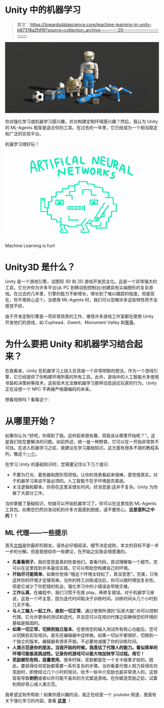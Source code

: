# Unity 中的机器学习

> 原文：<https://towardsdatascience.com/machine-learning-in-unity-b87318a2fd16?source=collection_archive---------20----------------------->

![](img/f0e92c94e4c426c66da7ad65a3f48aff.png)

你对强化学习或机器学习感兴趣，并对构建定制环境感兴趣？然后，我认为 Unity 的 ML-Agents 框架是适合你的工具。在过去的一年里，它已经成为一个相当稳定和广泛的实验平台。

机器学习很好玩！

![](img/ab8b2ced3e4e2696dae7526e0f29b46d.png)

Machine Learning is fun!

# Unity3D 是什么？

Unity 是一个游戏引擎，试图将 3D 和 2D 游戏开发民主化。这是一个非常强大的工具，它允许你为许多平台(从 PC 到移动到控制台)创建具有尖端图形的复杂游戏。在过去的几年里，引擎的能力不断增长，增长到了难以跟踪的程度。但是现在，你不用担心这个。当使用 ML-Agents 时，我们可以忽略许多这些特性而不会感觉不好。

由于开发定制引擎是一项非常昂贵的工作，难怪许多游戏工作室都在使用 Unity 开发他们的游戏，如 Cuphead、Gwent、Monument Valley 和[等等](https://unity.com/madewith)。

# 为什么要把 Unity 和机器学习结合起来？

在我看来，Unity 在机器学习上投入巨资是一个非常明智的想法。作为一个游戏引擎，它已经提供了你构建环境所需的所有工具。此外，游戏中的人工智能大多使用寻路和决策树等技术，这些技术无法像机器学习那样动态适应玩家的行为。Unity 正在设想一个 NPC 不再被严格硬编码的未来。

想看视频吗？看看这个:

# 从哪里开始？

如果你认为:“好吧，你得到了我。这听起来很有趣，但我该从哪里开始呢？”。这是我们现在要解决的问题。如前所述，统一是一种野兽，它可以在一开始非常势不可挡。在进入机器学习之前，我建议先学习基础知识。这方面有很多不错的教程系列，像这个[一个](https://www.youtube.com/watch?v=j48LtUkZRjU&list=PLPV2KyIb3jR5QFsefuO2RlAgWEz6EvVi6)。

在学习 Unity 的基础知识时，您需要记住以下几个提示:

*   不要为灯光、着色器和图形而烦恼。让你的场景看起来很棒，感觉很真实，对于机器学习来说不是必须的。人工智能不在乎环境是否美丽。
*   关注逻辑和脚本。你将在这里呆很长时间。好消息是:这并不复杂。Unity 为你做了大部分工作。

当你掌握了基础知识，你就可以开始机器学习了。你可以在这里找到 ML-Agents 工具包。如果您仍然对发动机的许多方面感到困惑，请不要担心。**这是意料之中的！！**

## ML 代理——一些提示

首先[文档](https://github.com/Unity-Technologies/ml-agents/blob/master/docs/Readme.md)是你最好的朋友。请务必仔细阅读，细节决定成败。本文的目标不是一步一步的分解。但是我想给你一些建议，在开始之前我会很感激的。

*   **先看看例子**。我的意思是真的检查他们。查看代码，尝试理解每一个细节。您可以在这里找到许多最佳实践，它可以帮助您构建自己的环境。
*   **开始尽可能简单**。如果你觉得:“哦这个环境太轻松了，真没意思”。完美，只有这样你的环境才足够简单。当你的特工训练成功后，你可以随时增加复杂性。但是它减少了你犯错的机会。强化学习中的小错误会导致灾难。
*   **工作认真**。在编程中，我们习惯于先按 play，再修复错误。对于机器学习来说，这是一个坏主意，因为迭代时间取决于训练时间。训练时间从几个小时到几天不等。
*   **与人工输入一起工作，直到一切正常**。通过使用所谓的“玩家大脑”,你可以控制代理。它允许更快的测试和迭代，并且您可以在培训代理之前确保您的环境的基础是稳固的。
*   **如果一切正常，切换到独立版本**。在使用您的输入测试所有核心功能后，您可以切换到实际培训。首先在编辑器中这样做。如果一切似乎都很好，切换到一个独立的版本。编辑器有很多开销，不必要地减缓了你的训练时间。
*   **人类示范是你的朋友。当我开始的时候，我高估了代理人的能力。看似简单的环境可能极具挑战性。记录你的游戏可以极大地加快学习过程。用它！**
*   **奖励塑形危险，适量使用**。很多时候，奖励都是在一个关卡结束才给的。因此，要获得任何奖励都需要一系列复杂的步骤。当你看着代理人努力获得任何奖励时，即使经过几个小时的培训，给予一些中介奖励也是非常诱人的。这很容易导致**剥削**或者以你可能不喜欢的方式塑造游戏。在你塑造奖励之前，试着利用好奇心或人类示范。

我希望这有所帮助！如果你感兴趣的话，我正在经营一个 youtube 频道，里面有关于强化学习的内容。查看 [**这里**](https://www.youtube.com/channel/UCf5Rzk7DofjZctBGDzcRVRA?view_as=subscriber) ！